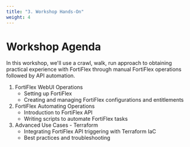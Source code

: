 ```yaml
---
title: "3. Workshop Hands-On"
weight: 4
---
```


# Workshop Agenda

In this workshop, we'll use a crawl, walk, run approach to obtaining practical experience with FortiFlex through manual FortiFlex operations followed by API automation.

1. FortiFlex WebUI Operations
   - Setting up FortiFlex
   - Creating and managing FortiFlex configurations and entitlements
2. FortiFlex Automating Operations
   - Introduction to FortiFlex API
   - Writing scripts to automate FortiFlex tasks
3. Advanced Use Cases - Terraform
   - Integrating FortiFlex API triggering with Terraform IaC
   - Best practices and troubleshooting